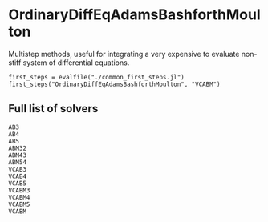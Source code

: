 # OrdinaryDiffEqAdamsBashforthMoulton

Multistep methods, useful for integrating a very expensive to evaluate non-stiff system of differential equations.

```@eval
first_steps = evalfile("./common_first_steps.jl")
first_steps("OrdinaryDiffEqAdamsBashforthMoulton", "VCABM")
```

## Full list of solvers

```@docs
AB3
AB4
AB5
ABM32
ABM43
ABM54
VCAB3
VCAB4
VCAB5
VCABM3
VCABM4
VCABM5
VCABM
```

